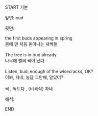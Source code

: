 START
기본

앞면:
bud


뒷면:
<div>the first buds appearing in spring </div><div>봄에 맨 처음 돋아나는 새싹들</div><div><br></div><div><div>The tree is in bud already. </div><div><div>나무에 벌써 싹이 났다.</div></div></div><div><br></div><div><div>Listen, bud, enough of the wisecracks, OK? </div><div>이봐, 자네, 농담 그만해, 알았어?</div></div><div><br></div><div>싹 , 싹트다 , {비격식} 자네</div>


해석:

END